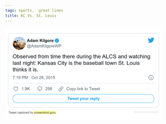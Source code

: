 ```yaml
---
tags: sports,  great lines
title: KC Vs. St. Louis
---
```



![kcstl](https://raw.githubusercontent.com/muneer78/muneer78.github.io/master/images/kcstl.png)



